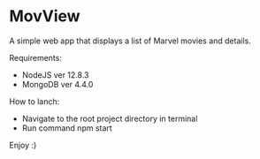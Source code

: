 # MovView
A simple web app that displays a list of Marvel movies and details.

Requirements: 
- NodeJS ver 12.8.3
- MongoDB ver 4.4.0

How to lanch: 
  - Navigate to the root project directory in terminal
  - Run command npm start
  
Enjoy :)
